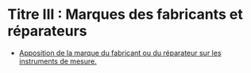 # Titre III : Marques des fabricants et réparateurs

- [Apposition de la marque du fabricant ou du réparateur sur les instruments de mesure.](apposition-de-la-marque-du-fabricant-ou)

